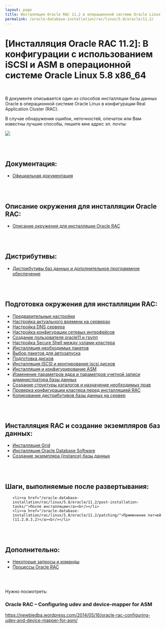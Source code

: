 ```yaml
---
layout: page
title: Инсталляция Oracle RAC 11.2 в операционной системе Oracle Linux 5.8 x86_64
permalink: /oracle-database-installation/rac/linux/5.8/oracle/11.2/
---
```


# [Инсталляция Oracle RAC 11.2]: В конфигурации с использованием iSCSI и ASM в операционной системе Oracle Linux 5.8 x86_64


<br/>


В документе описывается один из способов инсталляции базы данных Oracle в операционной системе Oracle Linux в конфигурации Real Application Cluster (RAC).


В случае обнаружения ошибок, неточностей, опечаток или Вам известны лучшие способы, пишите мне адрес эл. почты:


<div>
	<img src="http://img.fotografii.org/a3333333mail.gif" border="0">
</div>

<br/><br/>

## Документация:

<ul>
	<li><a href="/oracle-database-installation/rac/linux/5.8/oracle/11.2/docs/">Официальная документация</a><br/></li>
</ul>


<br/><br/>

## Описание окружения для инсталляции Oracle RAC:

<ul>
	<li><a href="/oracle-database-installation/rac/linux/5.8/oracle/11.2/environment-description/">Описание окружения для инсталляции Oracle RAC</a><br/></li>
</ul>


<br/><br/>
<h2>Дистрибутивы:</h2>


<ul>
	<li><a href="/oracle-database-installation/rac/linux/5.8/oracle/11.2/distrib/">Дистрибутивы баз данных и дополнительное программное обеспечение</a><br/></li>
</ul>

<br/><br/>

## Подготовка окружения для инсталляции RAC:


<ul>
	<li><a href="/oracle-database-installation/rac/linux/5.8/oracle/11.2/setup-os-parameters-before-begin/">Предварительные настройки</a><br/></li>
	<li><a href="/oracle-database-installation/rac/linux/5.8/oracle/11.2/setup-actual-time/">Настройка актуального времени на серверах</a><br/></li>
	<li><a href="/oracle-database-installation/rac/linux/5.8/oracle/11.2/setup-dns-server/">Настройка DNS сервера</a><br/></li>
	<li><a href="/oracle-database-installation/rac/linux/5.8/oracle/11.2/network-interfaces/">Настройка конфигурации сетевых интерфейсов</a><br/></li>
	<li><a href="/oracle-database-installation/rac/linux/5.8/oracle/11.2/users-and-groups-creation/">Создание пользователя oracle11 и групп</a><br/></li>
	<li><a href="/oracle-database-installation/rac/linux/5.8/oracle/11.2/secure-shell-between-nodes/">Настройка Secure Shell между узлами кластера</a><br/></li>
	<li><a href="/oracle-database-installation/rac/linux/5.8/oracle/11.2/install-mandatory-packages/">Инсталляция необходимых пакетов</a><br/></li>
	<li><a href="/oracle-database-installation/rac/linux/5.8/oracle/11.2/autostart-only-packages-what-needed/">Выбор пакетов для автозапуска</a><br/></li>
	<li><a href="/oracle-database-installation/rac/linux/5.8/oracle/11.2/prepare-hdd-to-install-oracle/">Подготовка дисков</a><br/></li>
	<li><a href="/oracle-database-installation/rac/linux/5.8/oracle/11.2/prepare-iscsi-discs/">Инсталляция ISCSI и монтирование iscsi дисков</a><br/></li>
	<li><a href="/oracle-database-installation/rac/linux/5.8/oracle/11.2/prepare-asm-discs/">Инсталляция и конфигурирование ASM</a><br/></li>
	<li><a href="/oracle-database-installation/rac/linux/5.8/oracle/11.2/prepare-kernel-parameters-and-user-environments/">Изменение параметров ядра и параметров учетной записи администратора базы данных</a><br/></li>
	<li><a href="/oracle-database-installation/rac/linux/5.8/oracle/11.2/create-folder-structure-and-user-permissions/">Создание структуры каталогов и назначение необходимых прав</a><br/></li>
	<li><a href="/oracle-database-installation/rac/linux/5.8/oracle/11.2/check-environment-before-install/">Проверка конфигурации кластера перед инсталляцией RAC</a><br/></li>
	<li><a href="/oracle-database-installation/rac/linux/5.8/oracle/11.2/copy-oracle-distrib-on-server/">Копирование дистрибутивов базы данных на сервер</a><br/></li>
</ul>

<br/><br/>

## Инсталляция RAC и создание экземпляров баз данных:


<ul>
	<li><a href="/oracle-database-installation/rac/linux/5.8/oracle/11.2/grid-installation/">Инсталляция Grid</a><br/></li>
	<li><a href=" /oracle-database-installation/rac/linux/5.8/oracle/11.2/oracle-database-software-installation/">Инсталляция Oracle Database Software</a><br/></li>
	<li><a href="/oracle-database-installation/rac/linux/5.8/oracle/11.2/oracle-instance-creation/">Создание экземпляра (instance) базы данных</a><br/></li>
</ul>


<br/><br/>

## Шаги, выполняемые после развертывания:


<ul>

	<li><a href="/oracle-database-installation/rac/linux/5.8/oracle/11.2/post-installation-tasks/">После инсталляции</a><br/></li>
	<li><a href="/oracle-database-installation/rac/linux/5.8/oracle/11.2/patching/">Применение патчей (11.2.0.3.2)</a><br/></li>
</ul>


<br/><br/>

## Дополнительно:


<ul>
    <li><a href="/oracle-database-installation/rac/linux/5.8/oracle/11.2/tests/">Некоторые запросы и команды</a><br/></li>
    <li><a href="/oracle-database-installation/rac/linux/5.8/oracle/11.2/process/">Процессы Oracle RAC</a><br/></li>
</ul>

<br/><br/>

Нужно посмотреть:

### Oracle RAC – Configuring udev and device-mapper for ASM
https://newbiedba.wordpress.com/2014/05/16/oracle-rac-configuring-udev-and-device-mapper-for-asm/
